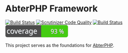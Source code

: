 # AbterPHP Framework

[![Build Status](https://github.com/abterphp/framework/actions/workflows/ci.yml/badge.svg?branch=main)](https://github.com/abterphp/framework/actions)
[![Scrutinizer Code Quality](https://scrutinizer-ci.com/g/abterphp/framework/badges/quality-score.png?b=main)](https://scrutinizer-ci.com/g/abterphp/framework/?branch=main)
[![Build Status](https://scrutinizer-ci.com/g/abterphp/framework/badges/build.png?b=main)](https://scrutinizer-ci.com/g/abterphp/framework/build-status/main)
![Coverage Status](https://raw.githubusercontent.com/abterphp/framework/main/coverage.svg)

This project serves as the foundations for [AbterPHP](https://github.com/abtercms/abterphp).
